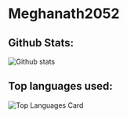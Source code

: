 # Meghanath2052
## Github Stats:
![Github stats](https://github-readme-stats.vercel.app/api?username=meghanath2052&theme=highcontrast&show_icons=true&count_private=true)
## Top languages used:
![Top Languages Card](https://github-readme-stats.vercel.app/api/top-langs/?username=meghanath2052)

